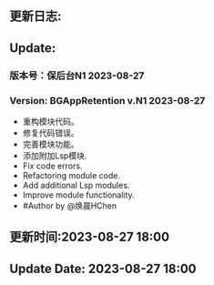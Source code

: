 ## 更新日志:

## Update:

### 版本号：保后台N1 2023-08-27

### Version: BGAppRetention v.N1 2023-08-27

- 重构模块代码。
- 修复代码错误。
- 完善模块功能。
- 添加附加Lsp模块.
- Fix code errors.
- Refactoring module code.
- Add additional Lsp modules.
- Improve module functionality.
- #Author by @焕晨HChen

## 更新时间:2023-08-27 18:00

## Update Date: 2023-08-27 18:00
